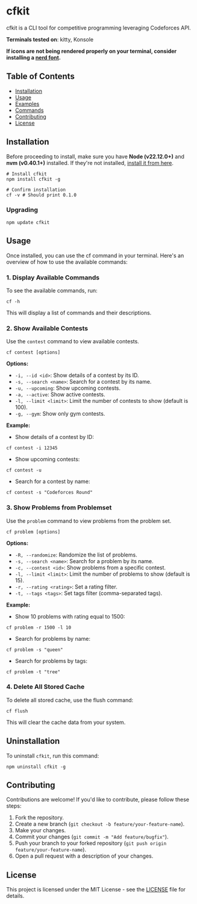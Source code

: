 # cfkit

cfkit is a CLI tool for competitive programming leveraging Codeforces API.

**Terminals tested on**: kitty, Konsole

**If icons are not being rendered properly on your terminal, consider installing
a [nerd font](https://www.nerdfonts.com/).**

## Table of Contents

- [Installation](#installation)
- [Usage](#usage)
- [Examples](#examples)
- [Commands](#commands)
- [Contributing](#contributing)
- [License](#license)

## Installation

Before proceeding to install, make sure you have **Node (v22.12.0+)** and **nvm (v0.40.1+)** installed. If they're not
installed, [install it from here](https://nodejs.org/en/download).

```shell
# Install cfkit
npm install cfkit -g

# Confirm installation
cf -v # Should print 0.1.0
```

### Upgrading

```shell
npm update cfkit
```

## Usage

Once installed, you can use the cf command in your terminal. Here's an overview of how to use the available commands:

### 1. Display Available Commands

To see the available commands, run:

```shell
cf -h
```

This will display a list of commands and their descriptions.

### 2. Show Available Contests

Use the `contest` command to view available contests.

```shell
cf contest [options]
```

**Options:**

- `-i, --id <id>`: Show details of a contest by its ID.
- `-s, --search <name>`: Search for a contest by its name.
- `-u, --upcoming`: Show upcoming contests.
- `-a, --active`: Show active contests.
- `-l, --limit <limit>`: Limit the number of contests to show (default is 100).
- `-g, --gym`: Show only gym contests.

**Example:**

- Show details of a contest by ID:

```shell
cf contest -i 12345
```

- Show upcoming contests:

```shell
cf contest -u
```

- Search for a contest by name:

```shell
cf contest -s "Codeforces Round"
```

### 3. Show Problems from Problemset

Use the `problem` command to view problems from the problem set.

```shell
cf problem [options]
```

**Options:**

- `-R, --randomize`: Randomize the list of problems.
- `-s, --search <name>`: Search for a problem by its name.
- `-c, --contest <id>`: Show problems from a specific contest.
- `-l, --limit <limit>`: Limit the number of problems to show (default is 15).
- `-r, --rating <rating>`: Set a rating filter.
- `-t, --tags <tags>`: Set tags filter (comma-separated tags).

**Example:**

- Show 10 problems with rating equal to 1500:

```shell
cf problem -r 1500 -l 10
```

- Search for problems by name:

```shell
cf problem -s "queen"
```

- Search for problems by tags:

```shell
cf problem -t "tree"
```

### 4. Delete All Stored Cache

To delete all stored cache, use the flush command:

```shell
cf flush
```

This will clear the cache data from your system.

## Uninstallation

To uninstall `cfkit`, run this command:

```shell
npm uninstall cfkit -g
```

## Contributing

Contributions are welcome! If you'd like to contribute, please follow these steps:

1. Fork the repository.
2. Create a new branch (`git checkout -b feature/your-feature-name`).
3. Make your changes.
4. Commit your changes (`git commit -m "Add feature/bugfix"`).
5. Push your branch to your forked repository (`git push origin feature/your-feature-name`).
6. Open a pull request with a description of your changes.

## License

This project is licensed under the MIT License - see the [LICENSE](LICENSE) file for details.